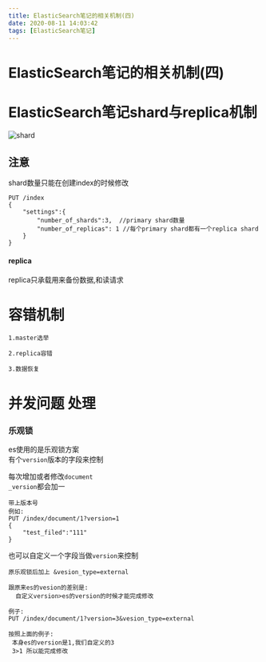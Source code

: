 ```yaml
---
title: ElasticSearch笔记的相关机制(四)
date: 2020-08-11 14:03:42
tags: [ElasticSearch笔记]
---
```


# ElasticSearch笔记的相关机制(四)

# ElasticSearch笔记shard与replica机制

![shard](/img/2020-08-02/2.png)
<!--more-->

## 注意
shard数量只能在创建index的时候修改
```
PUT /index
{
    "settings":{
        "number_of_shards":3,  //primary shard数量
        "number_of_replicas": 1 //每个primary shard都有一个replica shard
    }
}

```
#### replica
replica只承载用来备份数据,和读请求

# 容错机制

```
1.master选举

2.replica容错

3.数据恢复

```

# 并发问题 处理
### 乐观锁
es使用的是乐观锁方案  
有个`version`版本的字段来控制

每次增加或者修改`document`  
`_version`都会加一
```
带上版本号
例如:
PUT /index/document/1?version=1
{
    "test_filed":"111"
}
```
也可以自定义一个字段当做`version`来控制
```
原乐观锁后加上 &vesion_type=external

跟原来es的vesion的差别是:
  自定义version>es的version的时候才能完成修改

例子:
PUT /index/document/1?version=3&vesion_type=external

按照上面的例子:
 本身es的version是1,我们自定义的3 
 3>1 所以能完成修改


```